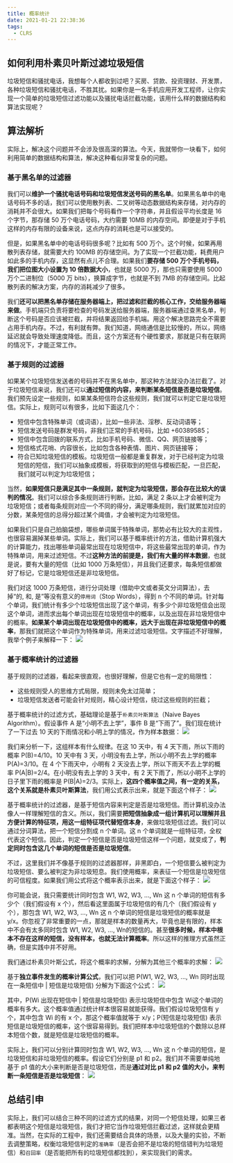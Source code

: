 ```yaml
---
title: 概率统计
date: 2021-01-21 22:38:36
tags:
  - CLRS
---
```

## 如何利用朴素贝叶斯过滤垃圾短信
垃圾短信和骚扰电话，我想每个人都收到过吧？买房、贷款、投资理财、开发票，各种垃圾短信和骚扰电话，不胜其扰。如果你是一名手机应用开发工程师，让你实现一个简单的垃圾短信过滤功能以及骚扰电话拦截功能，该用什么样的数据结构和算法实现呢？

## 算法解析
实际上，解决这个问题并不会涉及很高深的算法。今天，我就带你一块看下，如何利用简单的数据结构和算法，解决这种看似非常复杂的问题。

### 基于黑名单的过滤器
我们可以**维护一个骚扰电话号码和垃圾短信发送号码的黑名单**。如果黑名单中的电话号码不多的话，我们可以使用散列表、二叉树等动态数据结构来存储，对内存的消耗并不会很大。如果我们把每个号码看作一个字符串，并且假设平均长度是 16 个字节，那存储 50 万个电话号码，大约需要 10MB 的内存空间。即便是对于手机这样的内存有限的设备来说，这点内存的消耗也是可以接受的。

但是，如果黑名单中的电话号码很多呢？比如有 500 万个。这个时候，如果再用散列表存储，就需要大约 100MB 的存储空间。为了实现一个拦截功能，耗费用户如此多的手机内存，这显然有点儿不合理。如果我们**要存储 500 万个手机号码，我们把位图大小设置为 10 倍数据大小**，也就是 5000 万，那也只需要使用 5000 万个二进制位（5000 万 bits），换算成字节，也就是不到 7MB 的存储空间。比起散列表的解决方案，内存的消耗减少了很多。

我们**还可以把黑名单存储在服务器端上，把过滤和拦截的核心工作，交给服务器端来做**。手机端只负责将要检查的号码发送给服务器端，服务器端通过查黑名单，判断这个号码是否应该被拦截，并将结果返回给手机端。用这个解决思路完全不需要占用手机内存。不过，有利就有弊。我们知道，网络通信是比较慢的，所以，网络延迟就会导致处理速度降低。而且，这个方案还有个硬性要求，那就是只有在联网的情况下，才能正常工作。
<!--more-->

### 基于规则的过滤器
如果某个垃圾短信发送者的号码并不在黑名单中，那这种方法就没办法拦截了。对于垃圾短信来说，我们还可以**通过短信的内容，来判断某条短信是否是垃圾短信**。我们预先设定一些规则，如果某条短信符合这些规则，我们就可以判定它是垃圾短信。实际上，规则可以有很多，比如下面这几个：
- 短信中包含特殊单词（或词语），比如一些非法、淫秽、反动词语等；
- 短信发送号码是群发号码，非我们正常的手机号码，比如 +60389585；
- 短信中包含回拨的联系方式，比如手机号码、微信、QQ、网页链接等；
- 短信格式花哨、内容很长，比如包含各种表情、图片、网页链接等；
- 符合已知垃圾短信的模板。垃圾短信一般都是重复群发，对于已经判定为垃圾短信的短信，我们可以抽象成模板，将获取到的短信与模板匹配，一旦匹配，我们就可以判定为垃圾短信；

当然，**如果短信只是满足其中一条规则，就判定为垃圾短信，那会存在比较大的误判的情况**。我们可以综合多条规则进行判断。比如，满足 2 条以上才会被判定为垃圾短信；或者每条规则对应一个不同的得分，满足哪条规则，我们就累加对应的分数，某条短信的总得分超过某个阈值，才会被判定为垃圾短信。

如果我们只是自己拍脑袋想，哪些单词属于特殊单词，那势必有比较大的主观性，也很容易漏掉某些单词。实际上，我们可以基于概率统计的方法，借助计算机强大的计算能力，找出哪些单词最常出现在垃圾短信中，将这些最常出现的单词，作为特殊单词，用来过滤短信。不过**这种方法的前提是，我们有大量的样本数据**，也就是说，要有大量的短信（比如 1000 万条短信），并且我们还要求，每条短信都做好了标记，它是垃圾短信还是非垃圾短信。

我们对这 1000 万条短信，进行分词处理（借助中文或者英文分词算法），去掉“的, 和, 是”等没有意义的`停用词`（Stop Words），得到 n 个不同的单词。针对每个单词，我们统计有多少个垃圾短信出现了这个单词，有多少个非垃圾短信会出现这个单词，进而求出每个单词出现在垃圾短信中的概率，以及出现在非垃圾短信中的概率。**如果某个单词出现在垃圾短信中的概率，远大于出现在非垃圾短信中的概率**，那我们就把这个单词作为特殊单词，用来过滤垃圾短信。文字描述不好理解，我举个例子来解释一下：
![](https://raw.githubusercontent.com/necusjz/p/master/CLRS/geek/255.png)

### 基于概率统计的过滤器
基于规则的过滤器，看起来很直观，也很好理解，但是它也有一定的局限性：
- 这些规则受人的思维方式局限，规则未免太过简单；
- 垃圾短信发送者可能会针对规则，精心设计短信，绕过这些规则的拦截；

基于概率统计的过滤方式，基础理论是基于`朴素贝叶斯算法`（Naive Bayes Algorithm）。假设事件 A 是“小明不去上学”，事件 B 是“下雨了”。我们现在统计了一下过去 10 天的下雨情况和小明上学的情况，作为样本数据：
![](https://raw.githubusercontent.com/necusjz/p/master/CLRS/geek/256.png)

我们来分析一下，这组样本有什么规律。在这 10 天中，有 4 天下雨，所以下雨的概率 P(B)=4/10。10 天中有 3 天，小明没有去上学，所以小明不去上学的概率 P(A)=3/10。在 4 个下雨天中，小明有 2 天没去上学，所以下雨天不去上学的概率 P(A|B)=2/4。在小明没有去上学的 3 天中，有 2 天下雨了，所以小明不上学的日子里下雨的概率是 P(B|A)=2/3。实际上，**这四个概率值之间，有一定的关系，这个关系就是朴素贝叶斯算法**，我们用公式表示出来，就是下面这个样子：
![](https://raw.githubusercontent.com/necusjz/p/master/CLRS/geek/257.png)

基于概率统计的过滤器，是基于短信内容来判定是否是垃圾短信。而计算机没办法像人一样理解短信的含义。所以，我们需要**把短信抽象成一组计算机可以理解并且方便计算的特征项，用这一组特征项代替短信本身**，来做垃圾短信过滤。我们可以通过分词算法，把一个短信分割成 n 个单词。这 n 个单词就是一组特征项，全权代表这个短信。因此，判定一个短信是否是垃圾短信这样一个问题，就变成了，**判定同时包含这几个单词的短信是否是垃圾短信**。

不过，这里我们并不像基于规则的过滤器那样，非黑即白，一个短信要么被判定为垃圾短信、要么被判定为非垃圾短息。我们使用概率，来表征一个短信是垃圾短信的可信程度。如果我们用公式将这个概率表示出来，就是下面这个样子：
![](https://raw.githubusercontent.com/necusjz/p/master/CLRS/geek/258.png)

你可能会说，我只需要统计同时包含 W1​, W2​, W3​, ..., Wn​ 这 n 个单词的短信有多少个（我们假设有 x 个），然后看这里面属于垃圾短信的有几个（我们假设有 y 个），那包含 W1​, W2​, W3​, ..., Wn​ 这 n 个单词的短信是垃圾短信的概率就是 y/x。你忽视了非常重要的一点，那就是样本的数量再大，毕竟也是有限的，样本中不会有太多同时包含 W1​, W2​, W3​, ..., Wn​ 的短信的。甚至**很多时候，样本中根本不存在这样的短信，没有样本，也就无法计算概率**。所以这样的推理方式虽然正确，但是实践中并不好用。

我们通过朴素贝叶斯公式，将这个概率的求解，分解为其他三个概率的求解：
![](https://raw.githubusercontent.com/necusjz/p/master/CLRS/geek/259.png)

基于**独立事件发生的概率计算公式**，我们可以把 P(W1, W2, W3, ..., Wn 同时出现在一条短信中 | 短信是垃圾短信) 分解为下面这个公式：
![](https://raw.githubusercontent.com/necusjz/p/master/CLRS/geek/260.png)

其中，P(Wi​ 出现在短信中 | 短信是垃圾短信) 表示垃圾短信中包含 Wi​ 这个单词的概率有多大。这个概率值通过统计样本很容易就能获得。我们假设垃圾短信有 y 个，其中包含 Wi​ 的有 x 个，那这个概率值就等于 x/y；P(短信是垃圾短信) 表示短信是垃圾短信的概率，这个很容易得到。我们把样本中垃圾短信的个数除以总样本短信个数，就是短信是垃圾短信的概率。

实际上，我们可以分别计算同时包含 W1​, W2​, W3​, ..., Wn​ 这 n 个单词的短信，是垃圾短信和非垃圾短信的概率。假设它们分别是 p1 和 p2。我们并不需要单纯地基于 p1 值的大小来判断是否是垃圾短信，而是**通过对比 p1 和 p2 值的大小，来判断一条短信是否是垃圾短信**：
![](https://raw.githubusercontent.com/necusjz/p/master/CLRS/geek/261.png)

## 总结引申
实际上，我们可以结合三种不同的过滤方式的结果，对同一个短信处理，如果三者都表明这个短信是垃圾短信，我们才把它当作垃圾短信拦截过滤，这样就会更精准。当然，在实际的工程中，我们还需要结合具体的场景，以及大量的实验，不断去调整策略，权衡垃圾短信判定的`准确率`（是否会把不是垃圾的短信错判为垃圾短信）和`召回率`（是否能把所有的垃圾短信都找到），来实现我们的需求。
